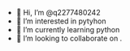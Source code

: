 - 👋 Hi, I’m @q2277480242
- 👀 I’m interested in pytyhon
- 🌱 I’m currently learning python
- 💞️ I’m looking to collaborate on .

<!---
q2277480242/q2277480242 is a ✨ special ✨ repository because its `README.md` (this file) appears on your GitHub profile.
You can click the Preview link to take a look at your changes.
--->
